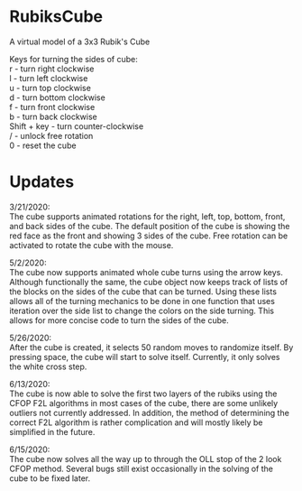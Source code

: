 # RubiksCube
A virtual model of a 3x3 Rubik's Cube

Keys for turning the sides of cube:  
r - turn right clockwise  
l - turn left clockwise  
u - turn top clockwise  
d - turn bottom clockwise  
f - turn front clockwise  
b - turn back clockwise  
Shift + key - turn counter-clockwise  
/ - unlock free rotation  
0 - reset the cube

# Updates 
3/21/2020:   
The cube supports animated rotations for the right, left, top, bottom, front, and back sides of the cube. The default position of the cube is showing the red face as the front and showing 3 sides of the cube. Free rotation can be activated to rotate the cube with the mouse. 

5/2/2020:  
The cube now supports animated whole cube turns using the arrow keys. Although functionally the same, the cube object now keeps track of lists of the blocks on the sides of the cube that can be turned. Using these lists allows all of the turning mechanics to be done in one function that uses iteration over the side list to change the colors on the side turning. This allows for more concise code to turn the sides of the cube. 

5/26/2020:  
After the cube is created, it selects 50 random moves to randomize itself. By pressing space, the cube will start to solve itself. Currently, it only solves the white cross step. 

6/13/2020:  
The cube is now able to solve the first two layers of the rubiks using the CFOP F2L algorithms in most cases of the cube, there are some unlikely outliers not currently addressed. In addition, the method of determining the correct F2L algorithm is rather complication and will mostly likely be simplified in the future. 

6/15/2020:   
The cube now solves all the way up to through the OLL stop of the 2 look CFOP method. Several bugs still exist occasionally in the solving of the cube to be fixed later. 
